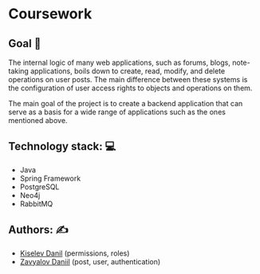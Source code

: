 # Coursework

## Goal :dart:

The internal logic of many web applications, such as forums, blogs, note-taking applications, 
boils down to create, read, modify, and delete operations on user posts.
The main difference between these systems is the configuration of user access rights to objects and operations on them.

The main goal of the project is to create 
a backend application that can serve as a basis for 
a wide range of applications such as the ones mentioned above.

## Technology stack: :computer:

* Java
* Spring Framework
* PostgreSQL
* Neo4j
* RabbitMQ

## Authors: :writing_hand:

* [Kiselev Danil](https://github.com/kiselev-danil) (permissions, roles)
* [Zavyalov Daniil](https://github.com/zavyalov-daniil) (post, user, authentication)
